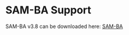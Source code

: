 # SAM-BA Support

SAM-BA v3.8 can be downloaded here: [SAM-BA](https://www.microchip.com/en-us/development-tool/SAM-BA-IN-SYSTEM-PROGRAMMER)